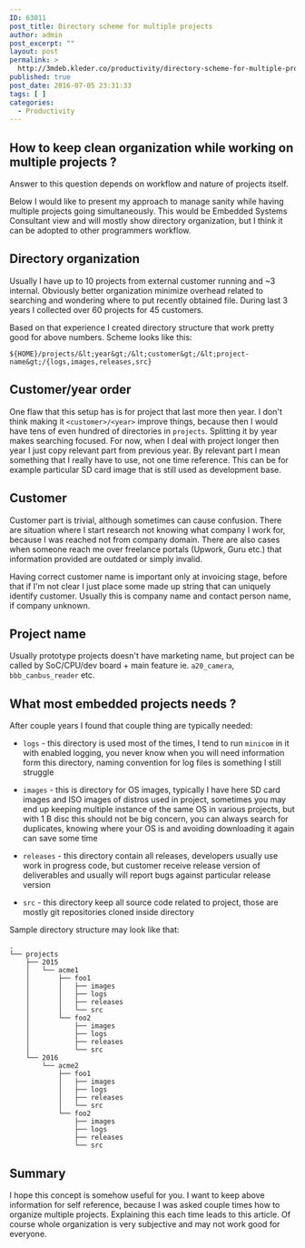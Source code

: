```yaml
---
ID: 63011
post_title: Directory scheme for multiple projects
author: admin
post_excerpt: ""
layout: post
permalink: >
  http://3mdeb.kleder.co/productivity/directory-scheme-for-multiple-projects-2/
published: true
post_date: 2016-07-05 23:31:33
tags: [ ]
categories:
  - Productivity
---
```

How to keep clean organization while working on multiple projects ?
-------------------------------------------------------------------

Answer to this question depends on workflow and nature of projects itself.

Below I would like to present my approach to manage sanity while having
multiple projects going simultaneously. This would be Embedded Systems
Consultant view and will mostly show directory organization, but I think it can
be adopted to other programmers workflow.

Directory organization
----------------------

Usually I have up to 10 projects from external customer running and ~3
internal. Obviously better organization minimize overhead related to searching
and wondering where to put recently obtained file. During last 3 years I
collected over 60 projects for 45 customers.

Based on that experience I created directory structure that work pretty good
for above numbers. Scheme looks like this:

```
${HOME}/projects/&lt;year&gt;/&lt;customer&gt;/&lt;project-name&gt;/{logs,images,releases,src}
```


## Customer/year order

One flaw that this setup has is for project that last more then year. I don't
think making it `<customer>/<year>` improve things, because then I would have
tens of even hundred of directories in `projects`. Splitting it by year makes
searching focused. For now, when I deal with project longer then year I just
copy relevant part from previous year. By relevant part I mean something that I
really have to use, not one time reference. This can be for example particular
SD card image that is still used as development base.

## Customer

Customer part is trivial, although sometimes can cause confusion. There are
situation where I start research not knowing what company I work for, because I
was reached not from company domain. There are also cases when someone reach me
over freelance portals (Upwork, Guru etc.) that information provided are
outdated or simply invalid.

Having correct customer name is important only at invoicing stage, before that
if I'm not clear I just place some made up string that can uniquely identify
customer. Usually this is company name and contact person name, if company
unknown.

## Project name

Usually prototype projects doesn't have marketing name, but project can be
called by SoC/CPU/dev board + main feature ie. `a20_camera`, `bbb_canbus_reader`
etc.

What most embedded projects needs ?
-----------------------------------

After couple years I found that couple thing are typically needed:

* `logs` - this directory is used most of the times, I tend to run `minicom` in
  it with enabled logging, you never know when you will need information form
  this directory, naming convention for log files is something I still struggle

* `images` - this is directory for OS images, typically I have here SD card
  images and ISO images of distros used in project, sometimes you may end up
  keeping multiple instance of the same OS in various projects, but with 1 B
  disc this should not be big concern, you can always search for duplicates,
  knowing where your OS is and avoiding downloading it again can save some time

* `releases` - this directory contain all releases, developers usually use work
  in progress code, but customer receive release version of deliverables and
  usually will report bugs against particular release version

* `src` - this directory keep all source code related to project, those are
  mostly git repositories cloned inside directory

Sample directory structure may look like that:

```
.
└── projects
    ├── 2015
    │   └── acme1
    │       ├── foo1
    │       │   ├── images
    │       │   ├── logs
    │       │   ├── releases
    │       │   └── src
    │       └── foo2
    │           ├── images
    │           ├── logs
    │           ├── releases
    │           └── src
    └── 2016
        └── acme2
            ├── foo1
            │   ├── images
            │   ├── logs
            │   ├── releases
            │   └── src
            └── foo2
                ├── images
                ├── logs
                ├── releases
                └── src
```

Summary
-------

I hope this concept is somehow useful for you. I want to keep above information
for self reference, because I was asked couple times how to organize multiple
projects. Explaining this each time leads to this article. Of course whole
organization is very subjective and may not work good for everyone.